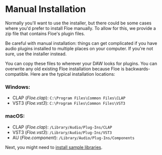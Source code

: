 <!--
SPDX-FileCopyrightText: 2024 Sam Windell
SPDX-License-Identifier: GPL-3.0-or-later
-->

# Manual Installation
Normally you'll want to use the installer, but there could be some cases where you'd prefer to install Floe manually. To allow for this, we provide a zip file that contains Floe's plugin files. 

Be careful with manual installation: things can get complicated if you have audio plugins installed to multiple places on your computer. If you're not sure, use the installer instead.

You can copy these files to wherever your DAW looks for plugins. You can overwrite any old existing Floe installation because Floe is backwards-compatible. Here are the typical installation locations:

### Windows:
- CLAP (_Floe.clap_): `C:\Program Files\Common Files\CLAP`
- VST3 (_Floe.vst3_): `C:\Program Files\Common Files\VST3`

### macOS:
- CLAP (_Floe.clap_): `/Library/Audio/Plug-Ins/CLAP`
- VST3 (_Floe.vst3_): `/Library/Audio/Plug-Ins/VST3`
- AU (_Floe.component_): `/Library/Audio/Plug-Ins/Components`

Next, you might need to [install sample libraries](installing-libraries.md). 


